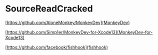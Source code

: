 # SourceReadCracked

[https://github.com/AloneMonkey/MonkeyDev](MonkeyDev)

[https://github.com/Simp1er/MonkeyDev-for-Xcode13](MonkeyDev-for-Xcode13)

[https://github.com/facebook/fishhook](fishhook)

